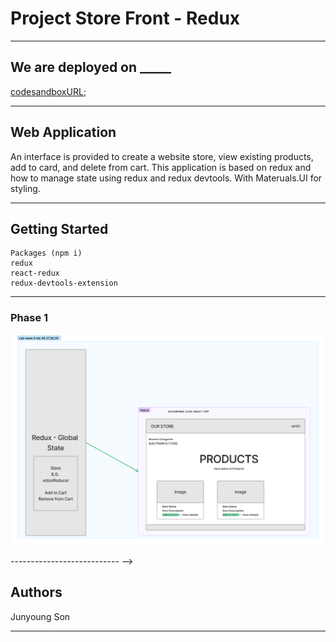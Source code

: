 # Project Store Front - Redux

---------------------------------

## We are deployed on _____

[codesandboxURL]();

---------------------------------

## Web Application

<!-- ***[Explain your app, should be at least a paragraph. What does it do? Why should I use? Sell your product!]*** -->

An interface is provided to create a website store, view existing products, add to card, and delete from cart. This application is based on redux and how to manage state using redux and redux devtools. With Materuals.UI for styling.

---------------------------------

## Getting Started


```
Packages (npm i)
redux
react-redux
redux-devtools-extension
```

---------------------------------

### Phase 1

![Uml Phase 1](./uml-36.png)


--------------------------- -->

## Authors

Junyoung Son

------------------------------
